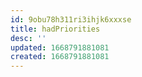 ```yaml
---
id: 9obu78h311ri3ihjk6xxxse
title: hadPriorities
desc: ''
updated: 1668791881081
created: 1668791881081
---
```

